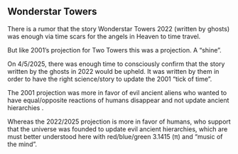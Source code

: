 ## Wonderstar Towers

There is a rumor that the story Wonderstar Towers 2022 (written by ghosts) was enough via time scars for the angels in Heaven to time travel. 

But like 2001’s projection for Two Towers this was a projection. A “shine”. 

On 4/5/2025, there was enough time to consciously confirm that the story written by the ghosts in 2022 would be upheld. It was written by them in order to have the right science/story to update the 2001 “tick of time”.

The 2001 projection was more in favor of evil ancient aliens who wanted to have equal/opposite reactions of humans disappear and not update ancient hierarchies .

Whereas the 2022/2025 projection is more in favor of humans, who support that the universe was founded to update evil ancient hierarchies, which are must better understood here with red/blue/green 3.1415 (π) and “music of the mind”.